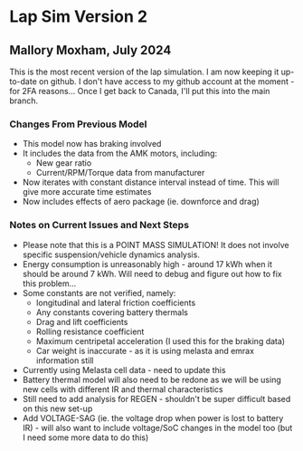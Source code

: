 # Lap Sim Version 2
## Mallory Moxham, July 2024

This is the most recent version of the lap simulation. I am now keeping it up-to-date on github. I don't have access to my github account at the moment - for 2FA reasons... Once I get back to Canada, I'll put this into the main branch.

### Changes From Previous Model
* This model now has braking involved
* It includes the data from the AMK motors, including:
    * New gear ratio
    * Current/RPM/Torque data from manufacturer
* Now iterates with constant distance interval instead of time. This will give more accurate time estimates
* Now includes effects of aero package (ie. downforce and drag)

### Notes on Current Issues and Next Steps
* Please note that this is a POINT MASS SIMULATION! It does not involve specific suspension/vehicle dynamics analysis.
* Energy consumption is unreasonably high - around 17 kWh when it should be around 7 kWh. Will need to debug and figure out how to fix this problem...
* Some constants are not verified, namely:
    * longitudinal and lateral friction coefficients
    * Any constants covering battery thermals
    * Drag and lift coefficients
    * Rolling resistance coefficient
    * Maximum centripetal acceleration (I used this for the braking data)
    * Car weight is inaccurate - as it is using melasta and emrax information still
* Currently using Melasta cell data - need to update this
* Battery thermal model will also need to be redone as we will be using new cells with different IR and thermal characteristics
* Still need to add analysis for REGEN - shouldn't be super difficult based on this new set-up
* Add VOLTAGE-SAG (ie. the voltage drop when power is lost to battery IR) - will also want to include voltage/SoC changes in the model too (but I need some more data to do this)